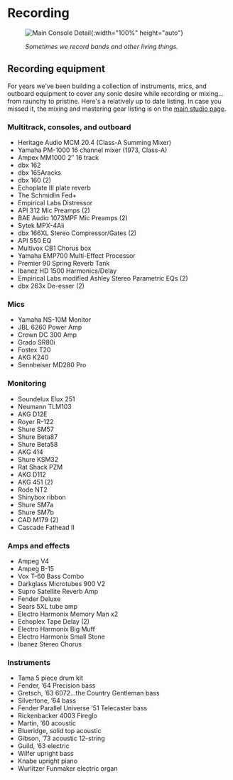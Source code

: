 # Recording

<figure markdown=1>

  ![Main Console Detail](images/studio/rooms/Band-Rm-1.jpg){:width="100%" height="auto"}

  <figcaption style="font-style:italic;margin-top:0.5em;">Sometimes we record bands and other living things.</figcaption>

</figure>


## Recording equipment

For years we’ve been building a collection of instruments, mics, and outboard equipment to cover any sonic desire while recording or mixing…from raunchy to pristine. Here's a relatively up to date listing. In case you missed it, the mixing and mastering gear listing is on the [main studio page](studio#equipment).

### Multitrack, consoles, and outboard

- Heritage Audio MCM 20.4 (Class-A Summing Mixer)
- Yamaha PM-1000 16 channel mixer (1973, Class-A)
- Ampex MM1000 2″ 16 track
- dbx 162
- dbx 165Aracks
- dbx 160 (2)
- Echoplate III plate reverb
- The Schmidlin Fed+
- Empirical Labs Distressor
- API 312 Mic Preamps (2)
- BAE Audio 1073MPF Mic Preamps (2)
- Sytek MPX-4Aii
- dbx 166XL Stereo Compressor/Gates (2)
- API 550 EQ
- Multivox CB1 Chorus box
- Yamaha EMP700 Multi-Effect Processor
- Premier 90 Spring Reverb Tank
- Ibanez HD 1500 Harmonics/Delay
- Empirical Labs modified Ashley Stereo Parametric EQs (2)
- dbx 263x De-esser (2)

### Mics

- Yamaha NS-10M Monitor
- JBL 6260 Power Amp
- Crown DC 300 Amp
- Grado SR80i
- Fostex T20
- AKG K240
- Sennheiser MD280 Pro

### Monitoring

- Soundelux Elux 251
- Neumann TLM103
- AKG D12E
- Royer R-122
- Shure SM57
- Shure Beta87
- Shure Beta58
- AKG 414
- Shure KSM32
- Rat Shack PZM
- AKG D112
- AKG 451 (2)
- Rode NT2
- Shinybox ribbon
- Shure SM7a
- Shure SM7b
- CAD M179 (2)
- Cascade Fathead II

### Amps and effects

- Ampeg V4
- Ampeg B-15
- Vox T-60 Bass Combo
- Darkglass Microtubes 900 V2
- Supro Satellite Reverb Amp
- Fender Deluxe
- Sears 5XL tube amp
- Electro Harmonix Memory Man x2
- Echoplex Tape Delay (2)
- Electro Harmonix Big Muff
- Electro Harmonix Small Stone
- Ibanez Stereo Chorus

### Instruments

- Tama 5 piece drum kit
- Fender, ’64 Precision bass
- Gretsch, ’63 6072…the Country Gentleman bass
- Silvertone, ’64 bass
- Fender Parallel Universe ’51 Telecaster bass
- Rickenbacker 4003 Fireglo
- Martin, ’60 acoustic
- Blueridge, solid top acoustic
- Gibson, ’73 acoustic 12-string
- Guild, ’63 electric
- Wilfer upright bass
- Knabe upright piano
- Wurlitzer Funmaker electric organ
